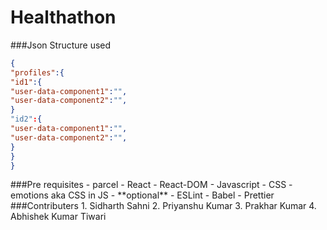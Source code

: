 # Healthathon
###Json Structure used
```json
{
"profiles":{
"id1":{
"user-data-component1":"",
"user-data-component2":"",
}
"id2":{
"user-data-component1":"",
"user-data-component2":"",
}
}
} 
```
<bv>
###Pre requisites
- parcel
- React
- React-DOM
- Javascript 
- CSS
- emotions aka CSS in JS
- **optional** 
  - ESLint
  - Babel 
  - Prettier
 <br>
###Contributers
1. Sidharth Sahni
2. Priyanshu Kumar
3. Prakhar Kumar
4. Abhishek Kumar Tiwari
